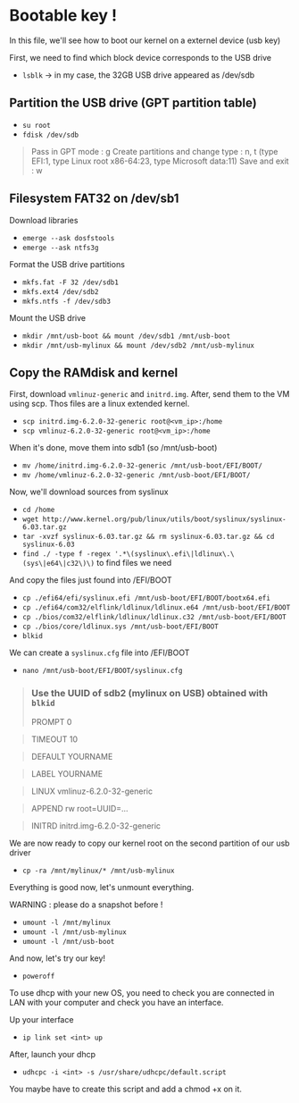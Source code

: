 # Bootable key !

In this file, we'll see how to boot our kernel on a externel device (usb key)

First, we need to find which block device corresponds to the USB drive
* `lsblk` -> in my case, the 32GB USB drive appeared as /dev/sdb

## Partition the USB drive (GPT partition table)
* `su root`
* `fdisk /dev/sdb`
> Pass in GPT mode : g
> Create partitions and change type : n, t (type EFI:1, type Linux root x86-64:23, type Microsoft data:11)
> Save and exit : w

## Filesystem FAT32 on /dev/sb1

Download libraries
* `emerge --ask dosfstools`
* `emerge --ask ntfs3g`

Format the USB drive partitions
* `mkfs.fat -F 32 /dev/sdb1`
* `mkfs.ext4 /dev/sdb2`
* `mkfs.ntfs -f /dev/sdb3`

Mount the USB drive 
* `mkdir /mnt/usb-boot && mount /dev/sdb1 /mnt/usb-boot`
* `mkdir /mnt/usb-mylinux && mount /dev/sdb2 /mnt/usb-mylinux`

## Copy the RAMdisk and kernel

First, download `vmlinuz-generic` and `initrd.img`. After, send them to the VM using scp. Thos files are a linux extended kernel.

* `scp initrd.img-6.2.0-32-generic root@<vm_ip>:/home`
* `scp vmlinuz-6.2.0-32-generic root@<vm_ip>:/home`

When it's done, move them into sdb1 (so /mnt/usb-boot)

* `mv /home/initrd.img-6.2.0-32-generic /mnt/usb-boot/EFI/BOOT/`
* `mv /home/vmlinuz-6.2.0-32-generic /mnt/usb-boot/EFI/BOOT/`

Now, we'll download sources from syslinux

* `cd /home`
* `wget http://www.kernel.org/pub/linux/utils/boot/syslinux/syslinux-6.03.tar.gz`
* `tar -xvzf syslinux-6.03.tar.gz && rm syslinux-6.03.tar.gz && cd syslinux-6.03`
* `find ./ -type f -regex '.*\(syslinux\.efi\|ldlinux\.\(sys\|e64\|c32\)\)` to find files we need

And copy the files just found into /EFI/BOOT

* `cp ./efi64/efi/syslinux.efi /mnt/usb-boot/EFI/BOOT/bootx64.efi`
* `cp ./efi64/com32/elflink/ldlinux/ldlinux.e64 /mnt/usb-boot/EFI/BOOT`
* `cp ./bios/com32/elflink/ldlinux/ldlinux.c32 /mnt/usb-boot/EFI/BOOT`
* `cp ./bios/core/ldlinux.sys /mnt/usb-boot/EFI/BOOT`
* `blkid`

We can create a `syslinux.cfg` file into /EFI/BOOT

* `nano /mnt/usb-boot/EFI/BOOT/syslinux.cfg`
> ### Use the UUID of sdb2 (mylinux on USB) obtained with `blkid`
> PROMPT 0

> TIMEOUT 10

> DEFAULT YOURNAME

> LABEL YOURNAME

>    LINUX vmlinuz-6.2.0-32-generic

>    APPEND rw root=UUID=...

>    INITRD initrd.img-6.2.0-32-generic

We are now ready to copy our kernel root on the second partition of our usb driver
* `cp -ra /mnt/mylinux/* /mnt/usb-mylinux`

Everything is good now, let's unmount everything.

WARNING : please do a snapshot before !

* `umount -l /mnt/mylinux`
* `umount -l /mnt/usb-mylinux`
* `umount -l /mnt/usb-boot`

And now, let's try our key! 

* `poweroff`

To use dhcp with your new OS, you need to check you are connected in LAN with your computer and check you have an interface.

Up your interface 
* `ip link set <int> up`

After, launch your dhcp

* `udhcpc -i <int> -s /usr/share/udhcpc/default.script`

You maybe have to create this script and add a chmod +x on it.
